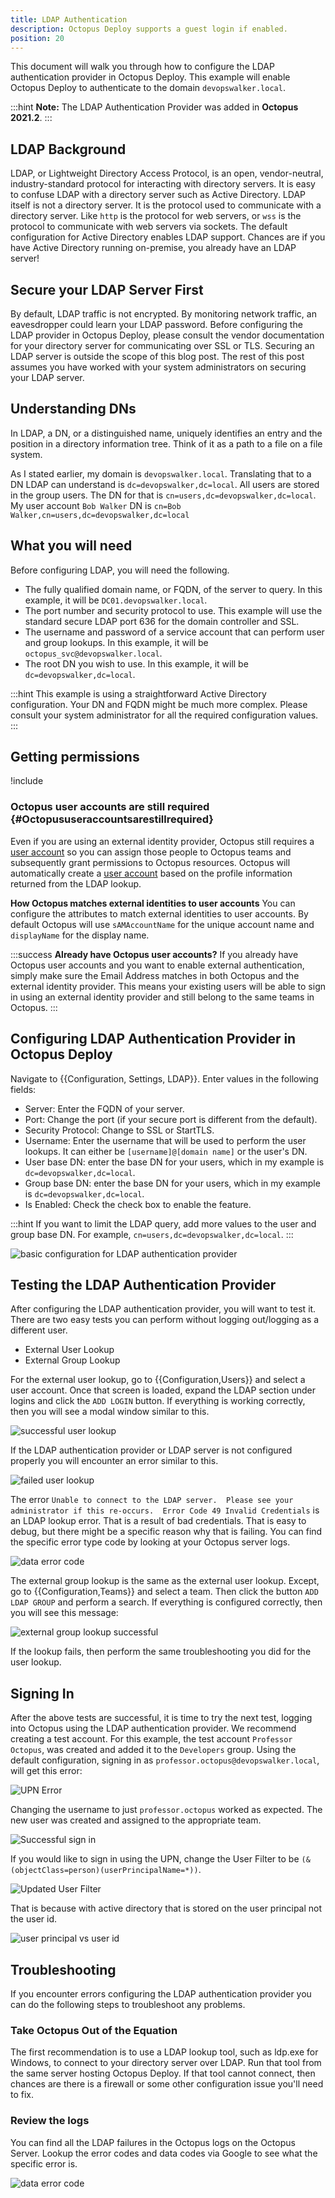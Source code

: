 ```yaml
---
title: LDAP Authentication
description: Octopus Deploy supports a guest login if enabled.
position: 20
---
```


This document will walk you through how to configure the LDAP authentication provider in Octopus Deploy.  This example will enable Octopus Deploy to authenticate to the domain `devopswalker.local`.  

:::hint
**Note:** The LDAP Authentication Provider was added in **Octopus 2021.2**. 
:::

## LDAP Background

LDAP, or Lightweight Directory Access Protocol, is an open, vendor-neutral, industry-standard protocol for interacting with directory servers.  It is easy to confuse LDAP with a directory server such as Active Directory.  LDAP itself is not a directory server.  It is the protocol used to communicate with a directory server.  Like `http` is the protocol for web servers, or `wss` is the protocol to communicate with web servers via sockets.  The default configuration for Active Directory enables LDAP support.  Chances are if you have Active Directory running on-premise, you already have an LDAP server!

## Secure your LDAP Server First

By default, LDAP traffic is not encrypted.  By monitoring network traffic, an eavesdropper could learn your LDAP password.  Before configuring the LDAP provider in Octopus Deploy, please consult the vendor documentation for your directory server for communicating over SSL or TLS.  Securing an LDAP server is outside the scope of this blog post.  The rest of this post assumes you have worked with your system administrators on securing your LDAP server.

## Understanding DNs

In LDAP, a DN, or a distinguished name, uniquely identifies an entry and the position in a directory information tree.  Think of it as a path to a file on a file system.

As I stated earlier, my domain is `devopswalker.local`.  Translating that to a DN LDAP can understand is `dc=devopswalker,dc=local`.  All users are stored in the group users.  The DN for that is `cn=users,dc=devopswalker,dc=local`.  My user account `Bob Walker` DN is `cn=Bob Walker,cn=users,dc=devopswalker,dc=local`

## What you will need

Before configuring LDAP, you will need the following.

- The fully qualified domain name, or FQDN, of the server to query.  In this example, it will be `DC01.devopswalker.local`.
- The port number and security protocol to use.  This example will use the standard secure LDAP port 636 for the domain controller and SSL.
- The username and password of a service account that can perform user and group lookups.  In this example, it will be `octopus_svc@devopswalker.local`.
- The root DN you wish to use.  In this example, it will be `dc=devopswalker,dc=local`.

:::hint
This example is using a straightforward Active Directory configuration.  Your DN and FQDN might be much more complex.  Please consult your system administrator for all the required configuration values.
:::

## Getting permissions

!include <admin-user>

### Octopus user accounts are still required {#Octopususeraccountsarestillrequired}

Even if you are using an external identity provider, Octopus still requires a [user account](/docs/security/users-and-teams/index.md) so you can assign those people to Octopus teams and subsequently grant permissions to Octopus resources. Octopus will automatically create a [user account](/docs/security/users-and-teams/index.md) based on the profile information returned from the LDAP lookup.

**How Octopus matches external identities to user accounts**
You can configure the attributes to match external identities to user accounts.  By default Octopus will use `sAMAccountName` for the unique account name and `displayName` for the display name.

:::success
**Already have Octopus user accounts?**
If you already have Octopus user accounts and you want to enable external authentication, simply make sure the Email Address matches in both Octopus and the external identity provider. This means your existing users will be able to sign in using an external identity provider and still belong to the same teams in Octopus.
:::

## Configuring LDAP Authentication Provider in Octopus Deploy

Navigate to {{Configuration, Settings, LDAP}}.  Enter values in the following fields:

- Server: Enter the FQDN of your server.
- Port: Change the port (if your secure port is different from the default).
- Security Protocol: Change to SSL or StartTLS.
- Username: Enter the username that will be used to perform the user lookups.  It can either be `[username]@[domain name]` or the user's DN.
- User base DN: enter the base DN for your users, which in my example is `dc=devopswalker,dc=local`.
- Group base DN: enter the base DN for your users, which in my example is `dc=devopswalker,dc=local`.
- Is Enabled: Check the check box to enable the feature.

:::hint
If you want to limit the LDAP query, add more values to the user and group base DN.  For example, `cn=users,dc=devopswalker,dc=local`.
:::

![basic configuration for LDAP authentication provider](images/ldap-auth-provider-configuration.png)

## Testing the LDAP Authentication Provider

After configuring the LDAP authentication provider, you will want to test it.  There are two easy tests you can perform without logging out/logging as a different user.

- External User Lookup
- External Group Lookup

For the external user lookup, go to {{Configuration,Users}} and select a user account.  Once that screen is loaded, expand the LDAP section under logins and click the `ADD LOGIN` button.  If everything is working correctly, then you will see a modal window similar to this.

![successful user lookup](images/successful-user-lookup.png)

If the LDAP authentication provider or LDAP server is not configured properly you will encounter an error similar to this.

![failed user lookup](images/failed-user-lookup.png)

The error `Unable to connect to the LDAP server.  Please see your administrator if this re-occurs.  Error Code 49 Invalid Credentials` is an LDAP lookup error.  That is a result of bad credentials.  That is easy to debug, but there might be a specific reason why that is failing.  You can find the specific error type code by looking at your Octopus server logs.

![data error code](images/ldap-error-data.png)

The external group lookup is the same as the external user lookup.  Except, go to {{Configuration,Teams}} and select a team.  Then click the button `ADD LDAP GROUP` and perform a search.  If everything is configured correctly, then you will see this message:

![external group lookup successful](images/external-group-success.png)

If the lookup fails, then perform the same troubleshooting you did for the user lookup.

## Signing In

After the above tests are successful, it is time to try the next test, logging into Octopus using the LDAP authentication provider.  We recommend creating a test account.  For this example, the test account `Professor Octopus`, was created and added it to the `Developers` group.  Using the default configuration, signing in as `professor.octopus@devopswalker.local`, will get this error:

![UPN Error](images/failed-sign-in.png)

Changing the username to just `professor.octopus` worked as expected.  The new user was created and assigned to the appropriate team.

![Successful sign in](images/new-user-created.png)

If you would like to sign in using the UPN, change the User Filter to be `(&(objectClass=person)(userPrincipalName=*))`.  

![Updated User Filter](images/updated-ldap-user-filter.png)

That is because with active directory that is stored on the user principal not the user id.

![user principal vs user id](images/user-id-vs-principal.png)

## Troubleshooting

If you encounter errors configuring the LDAP authentication provider you can do the following steps to troubleshoot any problems.

### Take Octopus Out of the Equation

The first recommendation is to use a LDAP lookup tool, such as ldp.exe for Windows, to connect to your directory server over LDAP.  Run that tool from the same server hosting Octopus Deploy.  If that tool cannot connect, then chances are there is a firewall or some other configuration issue you'll need to fix.

### Review the logs

You can find all the LDAP failures in the Octopus logs on the Octopus Server.  Lookup the error codes and data codes via Google to see what the specific error is.

![data error code](images/ldap-error-data.png)